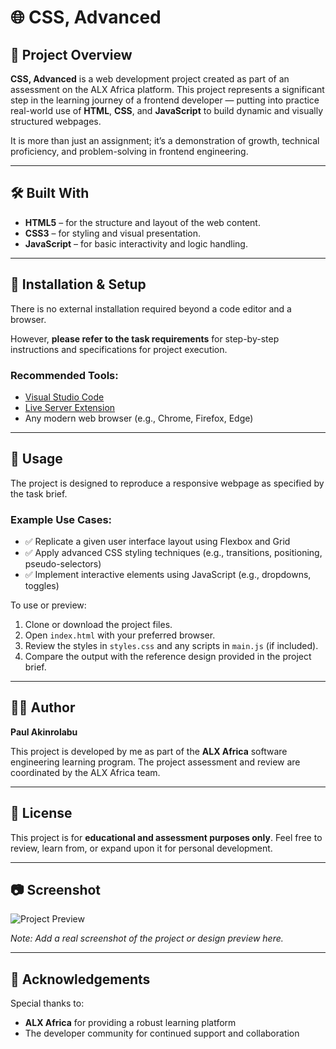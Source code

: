 # 🌐 CSS, Advanced

## 📌 Project Overview

**CSS, Advanced** is a web development project created as part of an assessment on the ALX Africa platform. This project represents a significant step in the learning journey of a frontend developer — putting into practice real-world use of **HTML**, **CSS**, and **JavaScript** to build dynamic and visually structured webpages.

It is more than just an assignment; it’s a demonstration of growth, technical proficiency, and problem-solving in frontend engineering.

---

## 🛠️ Built With

- **HTML5** – for the structure and layout of the web content.
- **CSS3** – for styling and visual presentation.
- **JavaScript** – for basic interactivity and logic handling.

---

## 📂 Installation & Setup

There is no external installation required beyond a code editor and a browser.

However, **please refer to the task requirements** for step-by-step instructions and specifications for project execution.

### Recommended Tools:
- [Visual Studio Code](https://code.visualstudio.com/)
- [Live Server Extension](https://marketplace.visualstudio.com/items?itemName=ritwickdey.LiveServer)
- Any modern web browser (e.g., Chrome, Firefox, Edge)

---

## 🚀 Usage

The project is designed to reproduce a responsive webpage as specified by the task brief.

### Example Use Cases:

- ✅ Replicate a given user interface layout using Flexbox and Grid
- ✅ Apply advanced CSS styling techniques (e.g., transitions, positioning, pseudo-selectors)
- ✅ Implement interactive elements using JavaScript (e.g., dropdowns, toggles)

To use or preview:

1. Clone or download the project files.
2. Open `index.html` with your preferred browser.
3. Review the styles in `styles.css` and any scripts in `main.js` (if included).
4. Compare the output with the reference design provided in the project brief.

---

## 👨‍💻 Author

**Paul Akinrolabu**

This project is developed by me as part of the **ALX Africa** software engineering learning program. The project assessment and review are coordinated by the ALX Africa team.

---

## 📝 License

This project is for **educational and assessment purposes only**. Feel free to review, learn from, or expand upon it for personal development.

---

## 📷 Screenshot

![Project Preview](preview.png)

*Note: Add a real screenshot of the project or design preview here.*

---

## 🙌 Acknowledgements

Special thanks to:

- **ALX Africa** for providing a robust learning platform
- The developer community for continued support and collaboration
